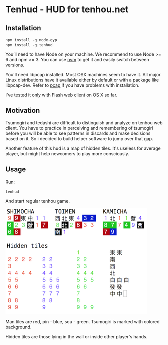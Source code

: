 # Tenhud - HUD for tenhou.net

## Installation

```
npm install -g node-gyp
npm install -g tenhud
```

You’ll need to have Node on your machine. We recommend to use Node >= 6 and npm >= 3. You can use [nvm](https://github.com/creationix/nvm#usage) to get it and easily switch between versions.

You'll need libpcap installed. Most OSX machines seem to have it. All major Linux distributions have it available either by default or with a package like libpcap-dev. Refer to [pcap](https://github.com/mranney/node_pcap) if you have problems with installation.

I've tested it only with Flash web client on OS X so far.

## Motivation

Tsumogiri and tedashi are difficult to distinguish and analyze on tenhou web client. You have to practice in perceiving and remembering of tsumogiri before you will be able to see patterns in discards and make decisions based on it. So i decided to build helper software to jump over that gap.  

Another feature of this hud is a map of hidden tiles. It's useless for average player, but might help newcomers to play more consciously.

## Usage
Run:

```
tenhud
```

And start regular tenhou game.

<img src="screen.png" width="454" alt="Screenshot of the app"/>

Man tiles are red, pin - blue, sou - green. Tsumogiri is marked with colored background.

Hidden tiles are those lying in the wall or inside other player's hands.
